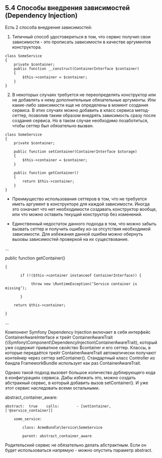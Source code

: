 ## 5.4 Способы внедрения зависимостей (Dependency Injection)

Есть 2 способа внедрения зависимостей:

1. Типичный способ удостовериться в том, что сервис получил свои зависимости - это прописать зависимости в качестве аргументов конструктора.
```
class SomeService
{
    private $container;
    public function __construct(ContainerInterface $container)
    {
        $this->container = $container;
    }
}
```
2. В некоторых случаях требуется не переопределять конструктор или не добавлять к нему дополнительные обязательные аргументы. Или какие-либо зависимости еще не определены в момент создания сервиса. В этих случаях можно добавить в класс сервиса метод-сеттер, позволив таким образом внедрять зависимость сразу после создания сервиса. Но в таком случае необходимо позаботиться, чтобы сеттер был обязательно вызван.
```
class SomeService
{
    private $container;
    
    public function setContainer(ContainerInterface $storage)
    {
        $this->container = $container;
    }
    
    public function getContainer()
    {
        return $this->container;
    }
}
```
*   Преимущество использования сеттеров в том, что не требуется иметь аргумент в конструкторе для каждой зависимости. Иногда это означает что нет необходимости создавать конструктор вообще, или что можно оставить текущий конструктор без изменений.

*   Единственный недостаток данного подхода в том, что можно забыть вызвать сеттер и получить ошибку из-за отсутствия необходимой зависимости. Для избежания данной ошибки можно обернуть вызовы зависимостей проверкой на их существование.

...

public function getContainer()

    {

           if (!($this->container instanceof ContainerInterface)) {

                throw new \RuntimeException(‘Service container is missing’);

           }

        return $this->container;

    }

...

Компонент Symfony Dependency Injection включает в себя интерфейс ContainerAwareInterface и трейт ContainerAwareTrait (\Symfony\Component\DependencyInjection\ContainerAwareTrait), который уже содержит приватное свойство $container и его сеттер. Классы, в которые передаётся трейт ContainerAwareTrait автоматически получают контейнер через сеттер setContainer(). Стандартный класс Controller из бандла FrameworkBundle использует как раз ContainerAwareTrait.

Однако такой подход вызовет большое количество дублирующего кода в конфигурациях сервиса. Дабы избежать это, можно создать абстракный сервис, в который добавить вызов setContainer(). И уже этот сервис наследовать всеми остальными.

abstract_container_aware:

    abstract:  true    calls:        - [setContainer, ['@service_container]]

        some_service:

            class: AcmeBundle\Service\SomeService

            parent: abstract_container_aware

Родительский сервис не обязательно делать абстрактным. Если он будет использоваться напрямую - можно опустить параметр abstract.